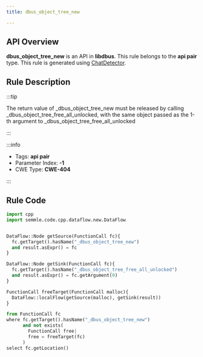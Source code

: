 ```yaml
---
title: dbus_object_tree_new

---
```



## API Overview
**dbus_object_tree_new** is an API in **libdbus**. This rule belongs to the **api pair** type. This rule is generated using [ChatDetector](../../tools/ChatDetector).
## Rule Description

:::tip

The return value of _dbus_object_tree_new must be released by calling _dbus_object_tree_free_all_unlocked, with the same object passed as the 1-th argument to _dbus_object_tree_free_all_unlocked

:::

:::info

- Tags: **api pair**
- Parameter Index: **-1**
- CWE Type: **CWE-404**

:::

## Rule Code
```python
import cpp
import semmle.code.cpp.dataflow.new.DataFlow


DataFlow::Node getSource(FunctionCall fc){
  fc.getTarget().hasName("_dbus_object_tree_new")
  and result.asExpr() = fc
}

DataFlow::Node getSink(FunctionCall fc){
  fc.getTarget().hasName("_dbus_object_tree_free_all_unlocked")
  and result.asExpr() = fc.getArgument(0)
}

FunctionCall freeTarget(FunctionCall malloc){
  DataFlow::localFlow(getSource(malloc), getSink(result))
}

from FunctionCall fc
where fc.getTarget().hasName("_dbus_object_tree_new")
      and not exists(
        FunctionCall free| 
        free = freeTarget(fc)
      )
select fc.getLocation()

```